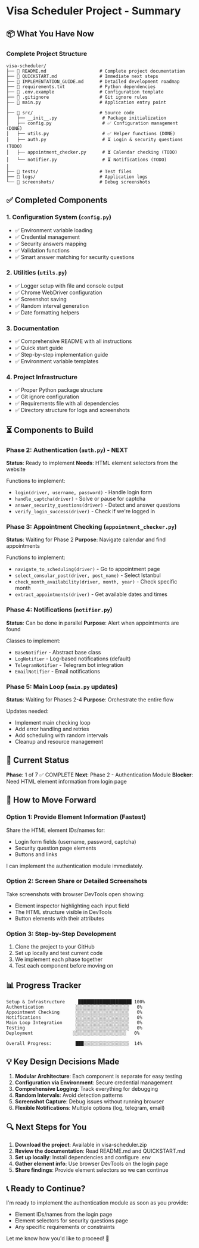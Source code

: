 # Visa Scheduler Project - Summary

## 📦 What You Have Now

### Complete Project Structure
```
visa-scheduler/
├── 📄 README.md                    # Complete project documentation
├── 📄 QUICKSTART.md                # Immediate next steps
├── 📄 IMPLEMENTATION_GUIDE.md      # Detailed development roadmap
├── 📄 requirements.txt             # Python dependencies
├── 📄 .env.example                 # Configuration template
├── 📄 .gitignore                   # Git ignore rules
├── 📄 main.py                      # Application entry point
│
├── 📁 src/                         # Source code
│   ├── __init__.py                 # Package initialization
│   ├── config.py                   # ✅ Configuration management (DONE)
│   ├── utils.py                    # ✅ Helper functions (DONE)
│   ├── auth.py                     # ⏳ Login & security questions (TODO)
│   ├── appointment_checker.py      # ⏳ Calendar checking (TODO)
│   └── notifier.py                 # ⏳ Notifications (TODO)
│
├── 📁 tests/                       # Test files
├── 📁 logs/                        # Application logs
└── 📁 screenshots/                 # Debug screenshots
```

## ✅ Completed Components

### 1. Configuration System (`config.py`)
- ✅ Environment variable loading
- ✅ Credential management
- ✅ Security answers mapping
- ✅ Validation functions
- ✅ Smart answer matching for security questions

### 2. Utilities (`utils.py`)
- ✅ Logger setup with file and console output
- ✅ Chrome WebDriver configuration
- ✅ Screenshot saving
- ✅ Random interval generation
- ✅ Date formatting helpers

### 3. Documentation
- ✅ Comprehensive README with all instructions
- ✅ Quick start guide
- ✅ Step-by-step implementation guide
- ✅ Environment variable templates

### 4. Project Infrastructure
- ✅ Proper Python package structure
- ✅ Git ignore configuration
- ✅ Requirements file with all dependencies
- ✅ Directory structure for logs and screenshots

## ⏳ Components to Build

### Phase 2: Authentication (`auth.py`) - NEXT
**Status**: Ready to implement
**Needs**: HTML element selectors from the website

Functions to implement:
- `login(driver, username, password)` - Handle login form
- `handle_captcha(driver)` - Solve or pause for captcha
- `answer_security_questions(driver)` - Detect and answer questions
- `verify_login_success(driver)` - Check if we're logged in

### Phase 3: Appointment Checking (`appointment_checker.py`)
**Status**: Waiting for Phase 2
**Purpose**: Navigate calendar and find appointments

Functions to implement:
- `navigate_to_scheduling(driver)` - Go to appointment page
- `select_consular_post(driver, post_name)` - Select Istanbul
- `check_month_availability(driver, month, year)` - Check specific month
- `extract_appointments(driver)` - Get available dates and times

### Phase 4: Notifications (`notifier.py`)
**Status**: Can be done in parallel
**Purpose**: Alert when appointments are found

Classes to implement:
- `BaseNotifier` - Abstract base class
- `LogNotifier` - Log-based notifications (default)
- `TelegramNotifier` - Telegram bot integration
- `EmailNotifier` - Email notifications

### Phase 5: Main Loop (`main.py` updates)
**Status**: Waiting for Phases 2-4
**Purpose**: Orchestrate the entire flow

Updates needed:
- Implement main checking loop
- Add error handling and retries
- Add scheduling with random intervals
- Cleanup and resource management

## 🎯 Current Status

**Phase**: 1 of 7 ✅ COMPLETE
**Next**: Phase 2 - Authentication Module
**Blocker**: Need HTML element information from login page

## 🚀 How to Move Forward

### Option 1: Provide Element Information (Fastest)
Share the HTML element IDs/names for:
- Login form fields (username, password, captcha)
- Security question page elements
- Buttons and links

I can implement the authentication module immediately.

### Option 2: Screen Share or Detailed Screenshots
Take screenshots with browser DevTools open showing:
- Element inspector highlighting each input field
- The HTML structure visible in DevTools
- Button elements with their attributes

### Option 3: Step-by-Step Development
1. Clone the project to your GitHub
2. Set up locally and test current code
3. We implement each phase together
4. Test each component before moving on

## 📊 Progress Tracker

```
Setup & Infrastructure     ████████████████████ 100%
Authentication            ░░░░░░░░░░░░░░░░░░░░   0%
Appointment Checking      ░░░░░░░░░░░░░░░░░░░░   0%
Notifications             ░░░░░░░░░░░░░░░░░░░░   0%
Main Loop Integration     ░░░░░░░░░░░░░░░░░░░░   0%
Testing                   ░░░░░░░░░░░░░░░░░░░░   0%
Deployment               ░░░░░░░░░░░░░░░░░░░░   0%

Overall Progress:         ███░░░░░░░░░░░░░░░░░  14%
```

## 💡 Key Design Decisions Made

1. **Modular Architecture**: Each component is separate for easy testing
2. **Configuration via Environment**: Secure credential management
3. **Comprehensive Logging**: Track everything for debugging
4. **Random Intervals**: Avoid detection patterns
5. **Screenshot Capture**: Debug issues without running browser
6. **Flexible Notifications**: Multiple options (log, telegram, email)

## 🔍 Next Steps for You

1. **Download the project**: Available in visa-scheduler.zip
2. **Review the documentation**: Read README.md and QUICKSTART.md
3. **Set up locally**: Install dependencies and configure .env
4. **Gather element info**: Use browser DevTools on the login page
5. **Share findings**: Provide element selectors so we can continue

## 📞 Ready to Continue?

I'm ready to implement the authentication module as soon as you provide:
- Element IDs/names from the login page
- Element selectors for security questions page
- Any specific requirements or constraints

Let me know how you'd like to proceed! 🎯
